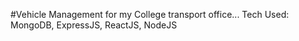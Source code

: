 #Vehicle Management for my College transport office... Tech Used: MongoDB, ExpressJS, ReactJS, NodeJS
